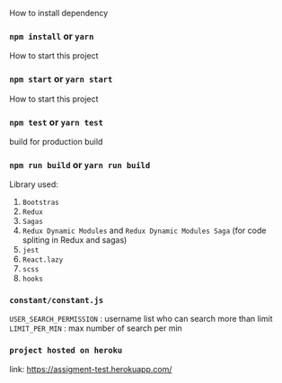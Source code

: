 How to install dependency

### `npm install` or `yarn`

How to start this project

### `npm start` or `yarn start`

How to start this project

### `npm test` or `yarn test`

build for production build

### `npm run build` or `yarn run build`

Library used:

1. `Bootstras`
2. `Redux`
3. `Sagas`
4. `Redux Dynamic Modules` and `Redux Dynamic Modules Saga` (for code spliting in Redux and sagas)
5. `jest`
6. `React.lazy`
7. `scss`
8. `hooks`

### `constant/constant.js`

`USER_SEARCH_PERMISSION` : username list who can search more than limit
`LIMIT_PER_MIN` : max number of search per min

### `project hosted on heroku`

link: https://assigment-test.herokuapp.com/
